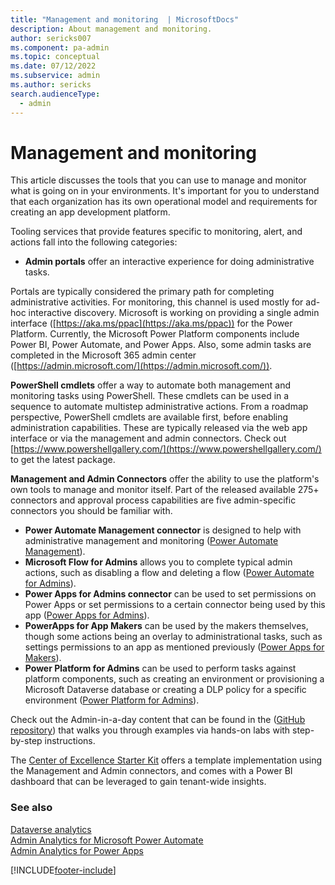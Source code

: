 ```yaml
---
title: "Management and monitoring  | MicrosoftDocs"
description: About management and monitoring.
author: sericks007
ms.component: pa-admin
ms.topic: conceptual
ms.date: 07/12/2022
ms.subservice: admin
ms.author: sericks
search.audienceType: 
  - admin
---
```

# Management and monitoring

This article discusses the tools that you can use to manage and monitor what is going on in your environments. It's important for you to understand that each organization has its own operational model and requirements for creating an app development platform.

Tooling services that provide features specific to monitoring, alert, and actions fall into the following categories:

- **Admin portals** offer an interactive experience for doing administrative tasks. 

Portals are typically considered the primary path for completing administrative activities. For monitoring, this channel is used mostly for ad-hoc interactive discovery. Microsoft is working on providing a single admin interface ([https://aka.ms/ppac](https://aka.ms/ppac)) for the Power Platform. Currently, the Microsoft Power Platform components include Power BI, Power Automate, and Power Apps. Also, some admin tasks are completed in the Microsoft 365 admin center ([https://admin.microsoft.com/](https://admin.microsoft.com/)).

**PowerShell cmdlets** offer a way to automate both management and monitoring tasks using PowerShell. These cmdlets can be used in a sequence to automate multistep administrative actions. From a roadmap perspective, PowerShell cmdlets are available first, before enabling administration capabilities. These are typically released via the web app interface or via the management and admin connectors. Check out [https://www.powershellgallery.com/](https://www.powershellgallery.com/) to get the latest package.

**Management and Admin Connectors** offer the ability to use the platform's own tools to manage and monitor itself. Part of the released available 275+ connectors and approval process capabilities are five admin-specific connectors you should be familiar with.

- **Power Automate Management connector** is designed to help with administrative management and monitoring ([Power Automate Management](/connectors/flowmanagement/)).
- **Microsoft Flow for Admins** allows you to complete typical admin actions, such as disabling a flow and deleting a flow ([Power Automate for Admins](/connectors/microsoftflowforadmins/)).
- **Power Apps for Admins connector** can be used to set permissions on Power Apps or set permissions to a certain connector being used by this app ([Power Apps for Admins](/connectors/powerappsforadmins/)).
- **PowerApps for App Makers** can be used by the makers themselves, though some actions being an overlay to administrational tasks, such as settings permissions to an app as mentioned previously ([Power Apps for Makers](/connectors/powerappsforappmakers/)).
- **Power Platform for Admins** can be used to perform tasks against platform components, such as creating an environment or provisioning a Microsoft Dataverse database or creating a DLP policy for a specific environment ([Power Platform for Admins](/connectors/powerplatformforadmins/)).

Check out the Admin-in-a-day content that can be found in the ([GitHub repository](https://github.com/microsoft/powerapps-tools/tree/master/Administration/AdminInADay)) that walks you through examples via hands-on labs with step-by-step instructions. 

The [Center of Excellence Starter Kit](../guidance/coe/starter-kit.md) offers a template implementation using the Management and Admin connectors, and comes with a Power BI dashboard that can be leveraged to gain tenant-wide insights.

### See also
[Dataverse analytics](analytics-common-data-service.md)<br />
[Admin Analytics for Microsoft Power Automate](analytics-flow.md)<br />
[Admin Analytics for Power Apps](analytics-powerapps.md)


[!INCLUDE[footer-include](../includes/footer-banner.md)]
